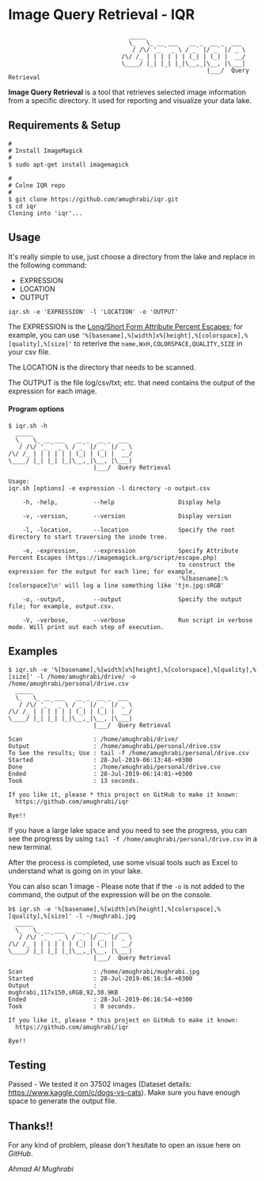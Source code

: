 # Image Query Retrieval - IQR
```
                                  _____
                                  \_   \_ __ ___   __ _  __ _  ___
                                   / /\/ '_ ` _ \ / _` |/ _` |/ _ \
                                /\/ /_ | | | | | | (_| | (_| |  __/
                                \____/ |_| |_| |_|\__,_|\__, |\___|
                                                        |___/  Query Retrieval
```
                        
**Image Query Retrieval** is a tool that retrieves selected image information from a specific directory. It used for reporting and visualize your data lake.

## Requirements & Setup
```shell
#
# Install ImageMagick 
#
$ sudo apt-get install imagemagick

#
# Colne IQR repo
#
$ git clone https://github.com/amughrabi/iqr.git
$ cd iqr
Cloning into 'iqr'...

```
## Usage
It's really simple to use, just choose a directory from the lake and replace in the following command:
* EXPRESSION
* LOCATION
* OUTPUT
```shell
iqr.sh -e 'EXPRESSION' -l 'LOCATION' -o 'OUTPUT'
```
The EXPRESSION is the [Long/Short Form Attribute Percent Escapes](https://imagemagick.org/script/escape.php); for example, you can use `'%[basename],%[width]x%[height],%[colorspace],%[quality],%[size]'` to reterive the `name,WxH,COLORSPACE,QUALITY,SIZE` in your csv file.

The LOCATION is the directory that needs to be scanned.

The OUTPUT is the file log/csv/txt; etc. that need contains the output of the expression for each image.

#### Program options
```shell
$ iqr.sh -h
  _____
  \_   \_ __ ___   __ _  __ _  ___
   / /\/ '_ ` _ \ / _` |/ _` |/ _ \
/\/ /_ | | | | | | (_| | (_| |  __/
\____/ |_| |_| |_|\__,_|\__, |\___|
                        |___/  Query Retrieval

Usage:
iqr.sh [options] -e expression -l directory -o output.csv

    -h, -help,          --help                  Display help

    -v, -version,       --version               Display version

    -l, -location,      --location              Specify the root directory to start traversing the inode tree.

    -e, -expression,    --expression            Specify Attribute Percent Escapes (https://imagemagick.org/script/escape.php)
                                                to construct the expression for the output for each line; for example,
                                                '%[basename]:%[colorspace]\n' will log a line something like 'tjn.jpg:sRGB'

    -o, -output,        --output                Specify the output file; for example, output.csv.

    -V, -verbose,       --verbose               Run script in verbose mode. Will print out each step of execution.
```
## Examples
```shell
$ iqr.sh -e '%[basename],%[width]x%[height],%[colorspace],%[quality],%[size]' -l /home/amughrabi/drive/ -o /home/amughrabi/personal/drive.csv
  _____
  \_   \_ __ ___   __ _  __ _  ___
   / /\/ '_ ` _ \ / _` |/ _` |/ _ \
/\/ /_ | | | | | | (_| | (_| |  __/
\____/ |_| |_| |_|\__,_|\__, |\___|
                        |___/  Query Retrieval

Scan                    : /home/amughrabi/drive/
Output                  : /home/amughrabi/personal/drive.csv
To See the results; Use : tail -f /home/amughrabi/personal/drive.csv
Started                 : 28-Jul-2019-06:13:48-+0300
Done                    : /home/amughrabi/personal/drive.csv
Ended                   : 28-Jul-2019-06:14:01-+0300
Took                    : 13 seconds.

If you like it, please * this project on GitHub to make it known:
  https://github.com/amughrabi/iqr

Bye!!

```
If you have a large lake space and you need to see the progress, you can see the progress by using `tail -f /home/amughrabi/personal/drive.csv` in a new terminal.

After the process is completed, use some visual tools such as Excel to understand what is going on in your lake.

You can also scan 1 image - Please note that if the `-o` is not added to the command, the output of the expression will be on the console.
```shell
b$ iqr.sh -e '%[basename],%[width]x%[height],%[colorspace],%[quality],%[size]' -l ~/mughrabi.jpg 
  _____
  \_   \_ __ ___   __ _  __ _  ___
   / /\/ '_ ` _ \ / _` |/ _` |/ _ \
/\/ /_ | | | | | | (_| | (_| |  __/
\____/ |_| |_| |_|\__,_|\__, |\___|
                        |___/  Query Retrieval

Scan                    : /home/amughrabi/mughrabi.jpg
Started                 : 28-Jul-2019-06:16:54-+0300
Output                  :
mughrabi,117x150,sRGB,92,30.9KB
Ended                   : 28-Jul-2019-06:16:54-+0300
Took                    : 0 seconds.

If you like it, please * this project on GitHub to make it known:
  https://github.com/amughrabi/iqr

Bye!!
```
## Testing
Passed - We tested it on 37502 images (Dataset details: https://www.kaggle.com/c/dogs-vs-cats). Make sure you have enough space to generate the output file.

## Thanks!!
For any kind of problem, please don't hesitate to open an issue here on *GitHub*.

*Ahmad Al Mughrabi*
